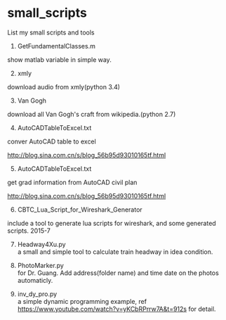 # small_scripts
List my small scripts and tools

1. GetFundamentalClasses.m 
  
  show matlab variable in simple way.

2. xmly

  download audio from xmly(python 3.4)
  
3. Van Gogh

  download all Van Gogh's craft from wikipedia.(python 2.7)
  
4. AutoCADTableToExcel.txt
 
  conver AutoCAD table to excel 

  http://blog.sina.com.cn/s/blog_56b95d93010165tf.html
  
5. AutoCADTableToExcel.txt 
  
  get grad information from AutoCAD civil plan

  http://blog.sina.com.cn/s/blog_56b95d93010165tf.html

6. CBTC_Lua_Script_for_Wireshark_Generator

  include a tool to generate lua scripts for wireshark, and some generated scripts. 2015-7

7. Headway4Xu.py  
  a small and simple tool to calculate train headway in idea condition.

8. PhotoMarker.py  
  for Dr. Guang. Add address(folder name) and time date on the photos automaticly. 
  
9. inv_dy_pro.py  
  a simple dynamic programming example, ref https://www.youtube.com/watch?v=yKCbRPrrw7A&t=912s for detail.


